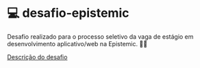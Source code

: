 # 💻 desafio-epistemic
Desafio realizado para o processo seletivo da vaga de estágio em desenvolvimento aplicativo/web na Epistemic. 👨‍💻

[Descrição do desafio](https://github.com/WellersonPrenholato/desafio-epistemic/blob/main/TESTE%20DE%20DESENVOLVIMENTO%20DE%20APP.pdf)
